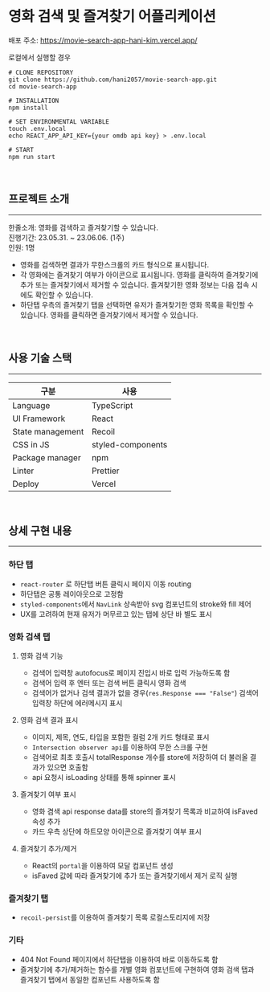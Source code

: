 # 영화 검색 및 즐겨찾기 어플리케이션

배포 주소: https://movie-search-app-hani-kim.vercel.app/

로컬에서 실행할 경우

```
# CLONE REPOSITORY
git clone https://github.com/hani2057/movie-search-app.git
cd movie-search-app

# INSTALLATION
npm install

# SET ENVIRONMENTAL VARIABLE
touch .env.local
echo REACT_APP_API_KEY={your omdb api key} > .env.local

# START
npm run start
```

<br>

## 프로젝트 소개

<hr>
한줄소개: 영화를 검색하고 즐겨찾기할 수 있습니다. <br>
진행기간: 23.05.31. ~ 23.06.06. (1주) <br>
인원: 1명

<br>

- 영화를 검색하면 결과가 무한스크롤의 카드 형식으로 표시됩니다.
- 각 영화에는 즐겨찾기 여부가 아이콘으로 표시됩니다. 영화를 클릭하여 즐겨찾기에 추가 또는 즐겨찾기에서 제거할 수 있습니다. 즐겨찾기한 영화 정보는 다음 접속 시에도 확인할 수 있습니다.
- 하단탭 우측의 즐겨찾기 탭을 선택하면 유저가 즐겨찾기한 영화 목록을 확인할 수 있습니다. 영화를 클릭하면 즐겨찾기에서 제거할 수 있습니다.

<br>

## 사용 기술 스택

<hr>

| 구분             | 사용              |
| ---------------- | ----------------- |
| Language         | TypeScript        |
| UI Framework     | React             |
| State management | Recoil            |
| CSS in JS        | styled-components |
| Package manager  | npm               |
| Linter           | Prettier          |
| Deploy           | Vercel            |

<br>

## 상세 구현 내용

<hr>

### 하단 탭

- `react-router` 로 하단탭 버튼 클릭시 페이지 이동 routing
- 하단탭은 공통 레이아웃으로 고정함
- `styled-components`에서 `NavLink` 상속받아 svg 컴포넌트의 stroke와 fill 제어
- UX를 고려하여 현재 유저가 머무르고 있는 탭에 상단 바 별도 표시

### 영화 검색 탭

1. 영화 검색 기능
   - 검색어 입력창 autofocus로 페이지 진입시 바로 입력 가능하도록 함
   - 검색어 입력 후 엔터 또는 검색 버튼 클릭시 영화 검색
   - 검색어가 없거나 검색 결과가 없을 경우(`res.Response === "False"`) 검색어 입력창 하단에 에러메시지 표시
2. 영화 검색 결과 표시
   - 이미지, 제목, 연도, 타입을 포함한 컬럼 2개 카드 형태로 표시
   - `Intersection observer api`를 이용하여 무한 스크롤 구현
   - 검색어로 최초 호출시 totalResponse 개수를 store에 저장하여 더 불러올 결과가 있으면 호출함
   - api 요청시 isLoading 상태를 통해 spinner 표시
3. 즐겨찾기 여부 표시

   - 영화 겸색 api response data를 store의 즐겨찾기 목록과 비교하여 isFaved 속성 추가
   - 카드 우측 상단에 하트모양 아이콘으로 즐겨찾기 여부 표시

4. 즐겨찾기 추가/제거
   - React의 `portal`을 이용하여 모달 컴포넌트 생성
   - isFaved 값에 따라 즐겨찾기에 추가 또는 즐겨찾기에서 제거 로직 실행

### 즐겨찾기 탭

- `recoil-persist`를 이용하여 즐겨찾기 목록 로컬스토리지에 저장

### 기타

- 404 Not Found 페이지에서 하단탭을 이용하여 바로 이동하도록 함
- 즐겨찾기에 추가/제거하는 함수를 개별 영화 컴포넌트에 구현하여 영화 검색 탭과 즐겨찾기 탭에서 동일한 컴포넌트 사용하도록 함